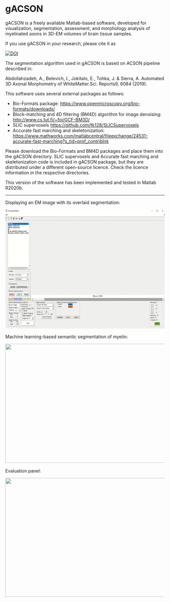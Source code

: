 # gACSON

gACSON is a freely available Matlab-based software, developed for visualization, segmentation, assessment, and morphology analysis of myelinated axons in 3D-EM volumes of brain tissue samples.

If you use gACSON in your research, please cite it as

[![DOI](https://zenodo.org/badge/214974720.svg)](https://zenodo.org/badge/latestdoi/214974720)

The segmentation algorithm used in gACSON is based on ACSON pipeline described in:

Abdollahzadeh, A., Belevich, I., Jokitalo, E., Tohka, J. & Sierra, A. Automated 3D Axonal Morphometry of WhiteMatter.Sci. Reports9, 6084 (2019).

This software uses several external packages as follows:

- Bio-Formats package: https://www.openmicroscopy.org/bio-formats/downloads/
- Block-matching and 4D filtering (BM4D) algorithm for image denoising: http://www.cs.tut.fi/~foi/GCF-BM3D/
- SLIC supervoxels https://github.com/fk128/SLICSupervoxels
- Accurate fast marching and skeletonization: https://www.mathworks.com/matlabcentral/fileexchange/24531-accurate-fast-marching?s_tid=prof_contriblnk

Please download the Bio-Formats and BM4D packages and place them into the gACSON directory. SLIC supervoxels and Accurate fast marching and skeletonization code is included in gACSON package, but they are distributed under a different open-source licence. Check the licence information in the respective directories.  

This version of the software has been implemented and tested in Matlab R2020b.

___________________________________________________________________________________________________________________

Displaying an EM image with its overlaid segmentation: 

<img src="fig/disp_seg.gif" width="585" height="375" />


Machine learning-based semantic segmentation of myelin:

<img src="fig/ML_myelin_seg.gif" width="585" height="375" />


Evaluation panel:

<img src="fig/evaluation.gif" width="585" height="375" />
